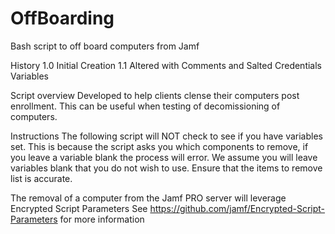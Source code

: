 # OffBoarding
Bash script to off board computers from Jamf

History 
1.0 Initial Creation
1.1 Altered with Comments and Salted Credentials Variables

Script overview
Developed to help clients clense their computers post enrollment. This
can be useful when testing of decomissioning of computers.

Instructions
The following script will NOT check to see if you have variables set. 
This is because the script asks you which components to remove, if you leave 
a variable blank the process will error. We assume you will leave variables
blank that you do not wish to use. Ensure that the items to remove list
is accurate.

The removal of a computer from the Jamf PRO server will leverage 
Encrypted Script Parameters 
See https://github.com/jamf/Encrypted-Script-Parameters for more information
